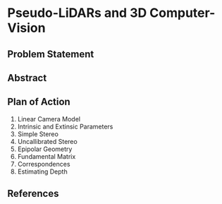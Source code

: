 # Pseudo-LiDARs and 3D Computer-Vision

## Problem Statement

## Abstract

## Plan of Action
1. Linear Camera Model
2. Intrinsic and Extinsic Parameters
3. Simple Stereo
4. Uncallibrated Stereo
5. Epipolar Geometry
6. Fundamental Matrix
7. Correspondences
8. Estimating Depth






## References
